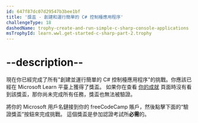 ```yaml
---
id: 647f87dc07d29547b3bee1bf
title: '獎盃 - 創建和運行簡單的 C# 控制檯應用程序'
challengeType: 18
dashedName: trophy-create-and-run-simple-c-sharp-console-applications
msTrophyId: learn.wwl.get-started-c-sharp-part-2.trophy
---
```


# --description--

現在你已經完成了所有"創建並運行簡單的 C# 控制檯應用程序"的挑戰。你應該已經在 Microsoft Learn 平臺上獲得了獎盃。 如果你在查看 <a href="https://learn.microsoft.com/users/me/achievements#trophies-section" target="_blank" rel="noreferrer">你的成就</a> 頁面時沒有看到該獎盃，那你尚未完成所有任務，獎盃也無法被驗證。

將你的 Microsoft 用戶名鏈接到你的 freeCodeCamp 賬戶，然後點擊下面的“驗證獎盃”按鈕來完成挑戰。 這個獎盃是參加認證考試所**必需**的。
